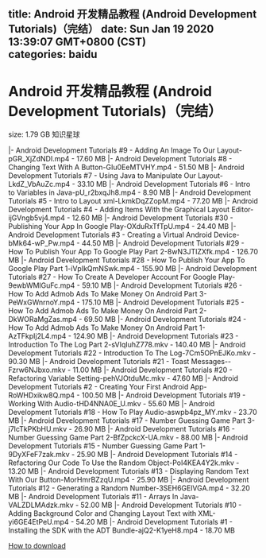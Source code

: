 
title: Android 开发精品教程 (Android Development Tutorials)（完结）
date: Sun Jan 19 2020 13:39:07 GMT+0800 (CST)    
categories: baidu
---

# Android 开发精品教程 (Android Development Tutorials)（完结）
size: 1.79 GB
 知识星球
 
|- Android Development Tutorials #9 - Adding An Image To Our Layout-pGR_XjZdNDI.mp4 - 17.60 MB
|- Android Development Tutorials #8 - Changing Text With A Button-GIu0EeMTVHY.mp4 - 51.50 MB
|- Android Development Tutorials #7 - Using Java to Manipulate Our Layout-LkdZ_VbAuZc.mp4 - 33.10 MB
|- Android Development Tutorials #6 - Intro to Variables in Java-pU_r2bxqJh8.mp4 - 8.90 MB
|- Android Development Tutorials #5 - Intro to Layout xml-LkmkDqZZopM.mp4 - 77.20 MB
|- Android Development Tutorials #4 - Adding Items With the Graphical Layout Editor-ijGVngb5vj4.mp4 - 12.60 MB
|- Android Development Tutorials #30 - Publishing Your App In Google Play-OXduRxTfTpU.mp4 - 24.40 MB
|- Android Development Tutorials #3 - Creating a Virtual Android Device-bMk64-wP_Pw.mp4 - 44.50 MB
|- Android Development Tutorials #29 - How To Publish Your App To Google Play Part 2-8wN3JTIZXfk.mp4 - 126.70 MB
|- Android Development Tutorials #28 - How To Publish Your App To Google Play Part 1-iVpIkQmNSwk.mp4 - 155.90 MB
|- Android Development Tutorials #27 - How To Create A Developer Account For Google Play-9ewbWMlGuFc.mp4 - 59.10 MB
|- Android Development Tutorials #26 - How To Add Admob Ads To Make Money On Android Part 3-PeWxGWnrnoY.mp4 - 175.10 MB
|- Android Development Tutorials #25 - How To Add Admob Ads To Make Money On Android Part 2-DkWORaMgZas.mp4 - 69.50 MB
|- Android Development Tutorials #24 - How To Add Admob Ads To Make Money On Android Part 1-AzTFkpIj2L4.mp4 - 124.90 MB
|- Android Development Tutorials #23 - Introduction To The Log Part 2-sVIqIuhZ778.mkv - 140.40 MB
|- Android Development Tutorials #22 - Introduction To The Log-7Cm5OPnEJKo.mkv - 90.30 MB
|- Android Development Tutorials #21 - Toast Messages--Fzrw6NJbxo.mkv - 11.00 MB
|- Android Development Tutorials #20 - Refactoring Variable Setting-pehVJOtduMc.mkv - 47.60 MB
|- Android Development Tutorials #2 - Creating Your First Android App-RoWHDxikw8Q.mp4 - 100.50 MB
|- Android Development Tutorials #19 - Working With Audio-tHD4NNA0E_U.mkv - 55.60 MB
|- Android Development Tutorials #18 - How To Play Audio-aswpb4pz_MY.mkv - 23.70 MB
|- Android Development Tutorials #17 - Number Guessing Game Part 3-j7IcTkPKbHU.mkv - 26.90 MB
|- Android Development Tutorials #16 - Number Guessing Game Part 2-BfZpckcX-UA.mkv - 88.00 MB
|- Android Development Tutorials #15 - Number Guessing Game Part 1-9DyXFeF7zak.mkv - 25.90 MB
|- Android Development Tutorials #14 - Refactoring Our Code To Use the Random Object-PoI4KEA4Y2k.mkv - 13.20 MB
|- Android Development Tutorials #13 - Displaying Random Text With Our Button-MorHmrBZzqU.mp4 - 25.90 MB
|- Android Development Tutorials #12 - Generating a Random Number-3SEH6GElVGA.mp4 - 32.20 MB
|- Android Development Tutorials #11 - Arrays In Java-VALZDLMAdzk.mkv - 52.00 MB
|- Android Development Tutorials #10 - Adding Background Color and Changing Layout Text with XML-yi6GE4EtPeU.mp4 - 54.20 MB
|- Android Development Tutorials #1 - Installing the SDK with the ADT Bundle-ajQ2-K1yeH8.mp4 - 18.70 MB

[How to download](https://bpcam.bemobtrk.com/go/2ceec3aa-1ca2-46d6-b9ff-aaa5c184517c?jno=4040)